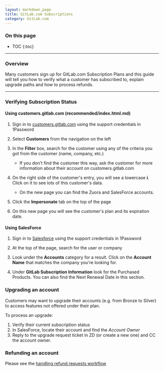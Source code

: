 ```yaml
---
layout: markdown_page
title: GitLab.com Subscriptions
category: GitLab.com
---
```


### On this page
- TOC
{:toc}

----

### Overview
Many customers sign up for GitLab.com Subscription Plans and this guide will
tell you how to verify what a customer has subscribed to, explain upgrade paths
and how to process refunds.

---

### Verifying Subscription Status

#### Using customers.gitlab.com (recommended/index.html.md)

1. Sign in to [customers.gitlab.com](https://customers.gitlab.com) using the 
   support credentials in 1Password

1. Select **Customers** from the navigation on the left

1. In the **Filter** box, search for the customer using any of the criteria
   you got from the customer (name, company, etc.)

   + If you don't find the customer this way, ask the customer for more 
     information about their account on customers.gitlab.com

1. On the right side of the customer's entry, you will see a lowercase **i**.
   Click on it to see lots of this customer's data.

   + On the new page you can find the Zuora and SalesForce accounts.

1. Click the **Impersonate** tab on the top of the page
1. On this new page you will see the customer's plan and its expiration date.

#### Using SalesForce

1. Sign in to [Salesforce](https://login.salesforce.com/) using the support
   credentials in 1Password

1. At the top of the page, search for the user or company

1. Look under the **Accounts** category for a result.  Click on the **Account
   Name** that matches the company you're looking for.

1. Under **GitLab Subscription Information** look for the Purchased Products.
   You can also find the Next Renewal Date in this section.


### Upgrading an account
Customers may want to upgrade their accounts (e.g. from Bronze to Silver) to
access features not offered under their plan.

To process an upgrade:

1. Verify their current subscription status
1. In SalesForce, locate their account and find the *Account Owner*
1. Reply to the upgrade request ticket in ZD (or create a new one) and CC the
   account owner.

### Refunding an account
Please see the [handling refund requests workflow](https://github.com/daijapan/test/tree/master/support/workflows/shared/support_workflows/handling_refund_requests.html)
